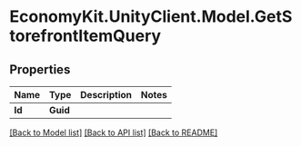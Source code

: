 
# EconomyKit.UnityClient.Model.GetStorefrontItemQuery

## Properties

Name | Type | Description | Notes
------------ | ------------- | ------------- | -------------
**Id** | **Guid** |  | 

[[Back to Model list]](../README.md#documentation-for-models)
[[Back to API list]](../README.md#documentation-for-api-endpoints)
[[Back to README]](../README.md)

